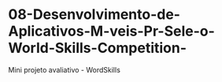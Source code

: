 # 08-Desenvolvimento-de-Aplicativos-M-veis-Pr-Sele-o-World-Skills-Competition-
Mini projeto avaliativo - WordSkills

